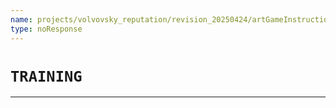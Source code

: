 ```yaml
---
name: projects/volvovsky_reputation/revision_20250424/artGameInstructionsComplex/training_banner.md
type: noResponse
---
```


# `TRAINING`

---
